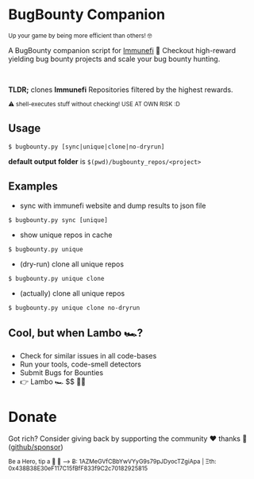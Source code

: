 # BugBounty Companion 

<sup>
Up your game by being more efficient than others! 🤓
</sup>


A BugBounty companion script for [Immunefi](https://immunefi.com/explore/) 🙌 Checkout high-reward yielding bug bounty projects and scale your bug bounty hunting.

<br>

**TLDR;** clones **Immunefi** Repositories filtered by the highest rewards.

<sup>
⚠️ shell-executes stuff without checking! USE AT OWN RISK :D 
</sup>

## Usage

```
$ bugbounty.py [sync|unique|clone|no-dryrun]
```

**default output folder** is `$(pwd)/bugbounty_repos/<project>`

## Examples

* sync with immunefi website and dump results to json file
```
$ bugbounty.py sync [unique]
```

* show unique repos in cache
```
$ bugbounty.py unique
```

* (dry-run) clone all unique repos
```
$ bugbounty.py unique clone 
```

* (actually) clone all unique repos
```
$ bugbounty.py unique clone no-dryrun
```
            
## Cool, but when Lambo 🏎️?

* Check for similar issues in all code-bases
* Run your tools, code-smell detectors
* Submit Bugs for Bounties
* 👉 Lambo 🏎️ $$ 🥳🥳
    
# Donate

Got rich? Consider giving back by supporting the community ❤️ thanks 🙏 ([github/sponsor](https://github.com/sponsors/tintinweb))

<sup>
Be a Hero, tip a 🍺 🙂 ⟶ Ƀ: 1AZMeGVfCBbYwVYyG9s79pJDyocTZgiApa | Ξth: 0x438B38E30eF117C15fBfF833f9C2c70182925815
</sup>
